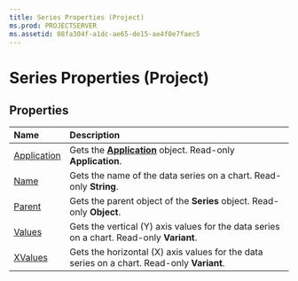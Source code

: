 ```yaml
---
title: Series Properties (Project)
ms.prod: PROJECTSERVER
ms.assetid: 08fa304f-a1dc-ae65-de15-ae4f0e7faec5
---
```



# Series Properties (Project)

## Properties



|**Name**|**Description**|
|:-----|:-----|
|[Application](series-application-property-project.md)|Gets the  **[Application](application-object-project.md)** object. Read-only **Application**.|
|[Name](series-name-property-project.md)|Gets the name of the data series on a chart. Read-only  **String**.|
|[Parent](series-parent-property-project.md)|Gets the parent object of the  **Series** object. Read-only **Object**.|
|[Values](series-values-property-project.md)|Gets the vertical (Y) axis values for the data series on a chart. Read-only  **Variant**.|
|[XValues](series-xvalues-property-project.md)|Gets the horizontal (X) axis values for the data series on a chart. Read-only  **Variant**.|


